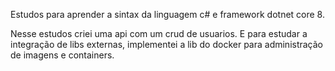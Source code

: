 Estudos para aprender a sintax da linguagem c# e framework dotnet core 8. 

Nesse estudos criei uma api com um crud de usuarios. E para estudar a integração de libs externas, implementei a lib do docker para administração de imagens e containers.
